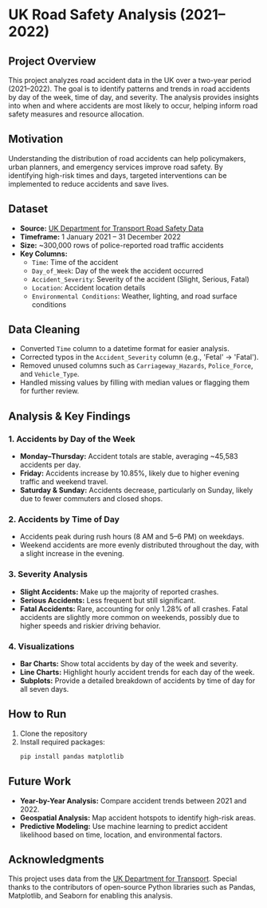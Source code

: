 # UK Road Safety Analysis (2021–2022)

## Project Overview
This project analyzes road accident data in the UK over a two-year period (2021–2022). The goal is to identify patterns and trends in road accidents by day of the week, time of day, and severity. The analysis provides insights into when and where accidents are most likely to occur, helping inform road safety measures and resource allocation.

## Motivation
Understanding the distribution of road accidents can help policymakers, urban planners, and emergency services improve road safety. By identifying high-risk times and days, targeted interventions can be implemented to reduce accidents and save lives.

## Dataset
- **Source:** [UK Department for Transport Road Safety Data](https://data.gov.uk/dataset/road-accidents-safety-data)
- **Timeframe:** 1 January 2021 – 31 December 2022
- **Size:** ~300,000 rows of police-reported road traffic accidents
- **Key Columns:**
  - `Time`: Time of the accident
  - `Day_of_Week`: Day of the week the accident occurred
  - `Accident_Severity`: Severity of the accident (Slight, Serious, Fatal)
  - `Location`: Accident location details
  - `Environmental Conditions`: Weather, lighting, and road surface conditions

## Data Cleaning
- Converted `Time` column to a datetime format for easier analysis.
- Corrected typos in the `Accident_Severity` column (e.g., 'Fetal' → 'Fatal').
- Removed unused columns such as `Carriageway_Hazards`, `Police_Force`, and `Vehicle_Type`.
- Handled missing values by filling with median values or flagging them for further review.

## Analysis & Key Findings
### 1. **Accidents by Day of the Week**
- **Monday–Thursday:** Accident totals are stable, averaging ~45,583 accidents per day.
- **Friday:** Accidents increase by 10.85%, likely due to higher evening traffic and weekend travel.
- **Saturday & Sunday:** Accidents decrease, particularly on Sunday, likely due to fewer commuters and closed shops.

### 2. **Accidents by Time of Day**
- Accidents peak during rush hours (8 AM and 5–6 PM) on weekdays.
- Weekend accidents are more evenly distributed throughout the day, with a slight increase in the evening.

### 3. **Severity Analysis**
- **Slight Accidents:** Make up the majority of reported crashes.
- **Serious Accidents:** Less frequent but still significant.
- **Fatal Accidents:** Rare, accounting for only 1.28% of all crashes. Fatal accidents are slightly more common on weekends, possibly due to higher speeds and riskier driving behavior.

### 4. **Visualizations**
- **Bar Charts:** Show total accidents by day of the week and severity.
- **Line Charts:** Highlight hourly accident trends for each day of the week.
- **Subplots:** Provide a detailed breakdown of accidents by time of day for all seven days.

## How to Run
1. Clone the repository  
2. Install required packages:  
   ```bash
   pip install pandas matplotlib

## Future Work
- **Year-by-Year Analysis:** Compare accident trends between 2021 and 2022.
- **Geospatial Analysis:** Map accident hotspots to identify high-risk areas.
- **Predictive Modeling:** Use machine learning to predict accident likelihood based on time, location, and environmental factors.

## Acknowledgments
This project uses data from the [UK Department for Transport](https://data.gov.uk/dataset/road-accidents-safety-data). Special thanks to the contributors of open-source Python libraries such as Pandas, Matplotlib, and Seaborn for enabling this analysis.
